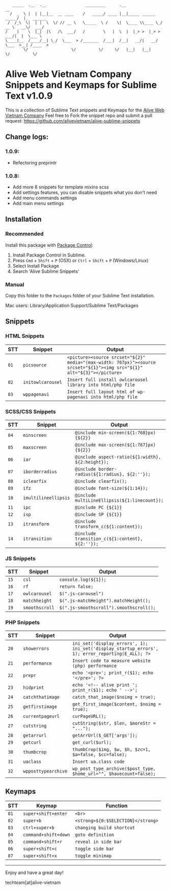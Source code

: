 ```
   _____  .__  .__                 _________      .__                      __          
  /  _  \ |  | |__|__  __ ____    /   _____/ ____ |__|_____ ______   _____/  |_  ______
 /  /_\  \|  | |  \  \/ // __ \   \_____  \ /    \|  \____ \\____ \_/ __ \   __\/  ___/
/    |    \  |_|  |\   /\  ___/   /        \   |  \  |  |_> >  |_> >  ___/|  |  \___ \ 
\____|__  /____/__| \_/  \___  > /_______  /___|  /__|   __/|   __/ \___  >__| /____  >
        \/                   \/          \/     \/   |__|   |__|        \/          \/ 
```

Alive Web Vietnam Company Snippets and Keymaps for Sublime Text v1.0.9
====================================================================

This is a collection of Sublime Text snippets and Keymaps for the [Alive Web Vietnam Company](https://alive-web.vn/)
Feel free to Fork the snippet repo and submit a
pull request: https://github.com/alivevietnam/alive-sublime-snippets

## Change logs:

### 1.0.9:

- Refectoring preprintr

### 1.0.8:

- Add more 8 snippets for template mixins scss
- Add settings features, you can disable snippets what you don't need
- Add menu commands settings
- Add main menu settings

## Installation

### Recommended

Install this package with [Package Control](https://sublime.wbond.net/):
1. Install Package Control in Sublime.
2. Press `Cmd` + `Shift` + `P` (OSX) or `Ctrl` + `Shift` + `P` (Windows/Linux)
3. Select Install Package
4. Search 'Alive Sublime Snippets'

### Manual

Copy this folder to the `Packages` folder of your Sublime Text installation.

Mac users: Library/Application Support/Sublime Text/Packages

## Snippets

### HTML Snippets
|STT|Snippet|Output|
|-------|-------|------|
| `01` | `picsource` | `<picture><source srcset="${2}" media="(max-width: 767px)"><source srcset="${1}"><img src="${1}" alt="${3}"></picture>` |
| `02` | `initowlcarousel` | `Insert full install owlcarousel library into html/php file` |
| `03` | `wppagenavi` | `Insert full layout html of wp-pagenavi into html/php file` |


### SCSS/CSS Snippets
|STT|Snippet|Output|
|-------|-------|------|
| `04` | `minscreen` | `@include min-screen(${1:768}px) {${2}}` |
| `05` | `maxscreen` | `@include max-screen(${1:767}px) {${2}}` |
| `06` | `iar` | `@include aspect-ratio(${1:width}, ${2:height});` |
| `07` | `iborderradius` | `@include border-radius(${1:radius}, ${2:''});` |
| `08` | `iclearfix` | `@include clearfix();` |
| `09` | `ifz` | `@include font-size(${1:14});` |
| `10` | `imultilineellipsis` | `@include multiLineEllipsis(${1:linecount});` |
| `11` | `ipc` | `@include PC {${1}}` |
| `12` | `isp` | `@include SP {${1}}` |
| `13` | `itransform` | `@include transform_c(${1:content});` |
| `14` | `itransition` | `@include transition_c(${1:content}, ${2:''});` |


### JS Snippets
|STT|Snippet|Output|
|-------|-------|------|
| `15` | `csl` | `console.log(${1});` |
| `16` | `rf` | `return false;` |
| `17` | `owlcarousel` | `$(".js-carousel")` |
| `18` | `matchheight` | `$(".js-matchHeight").matchHeight();` |
| `19` | `smoothscroll` | `$(".js-smoothscroll").smoothscroll();` |


### PHP Snippets
|STT|Snippet|Output|
|-------|-------|------|
| `20` | `showerrors` | `ini_set('display_errors', 1); ini_set('display_startup_errors', 1); error_reporting(E_ALL); ?>` |
| `21` | `performance` | `Insert code to measure website (php) performance` |
| `22` | `prepr` | `echo '<pre>'; print_r($1); echo '</pre>'; ?>` |
| `23` | `hidprint` | `echo '<!-- alive print '; print_r($1); echo ' -->';` |
| `24` | `catchthatimage` | `catch_that_image($noimg = true);` |
| `25` | `getfirstimage` | `get_first_image($content, $noimg = true);` |
| `26` | `currentpageurl` | `curPageURL();` |
| `27` | `cutstring` | `cutString($str, $len, $moreStr = "...");` |
| `28` | `getarrurl` | `getArrUrl($_GET['args']);` |
| `29` | `getcurl` | `get_curl($url);` |
| `30` | `thumbcrop` | `thumbCrop($img, $w, $h, $zc=1, $a=false, $cc=false);` |
| `31` | `uaclass` | `Insert ua.class code` |
| `32` | `wpposttypearchive` | `wp_post_type_archive($post_type, $home_url="", $havecount=false);` |

## Keymaps

|STT|Keymap|Function|
|-------|-------|------|
| `01` | `super+shift+enter` | `<br>` |
| `02` | `super+b` | `<strong>${0:$SELECTION}</strong>` |
| `03` | `ctrl+super+b` | `changing build shortcut` |
| `04` | `command+shift+down` | `goto definition` |
| `05` | `command+shift+r` | `reveal in side bar` |
| `06` | `super+shift+c` | `toggle side bar` |
| `07` | `super+shift+x` | `toggle minimap` |

--------------------------

Enjoy and have a great day!

techteam[at]alive-vietnam
